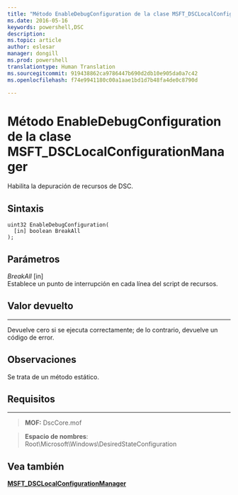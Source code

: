 ```yaml
---
title: "Método EnableDebugConfiguration de la clase MSFT_DSCLocalConfigurationManager"
ms.date: 2016-05-16
keywords: powershell,DSC
description: 
ms.topic: article
author: eslesar
manager: dongill
ms.prod: powershell
translationtype: Human Translation
ms.sourcegitcommit: 919438862ca9786447b690d2db10e905da0a7c42
ms.openlocfilehash: f74e9941180c00a1aae1bd1d7b48fa4de0c8790d

---
```



# Método EnableDebugConfiguration de la clase MSFT_DSCLocalConfigurationManager

Habilita la depuración de recursos de DSC.

Sintaxis
------

```mof
uint32 EnableDebugConfiguration(
  [in] boolean BreakAll
);
```

Parámetros
----------

*BreakAll* \[in\]  
Establece un punto de interrupción en cada línea del script de recursos.

## Valor devuelto
------------

Devuelve cero si se ejecuta correctamente; de lo contrario, devuelve un código de error.

## Observaciones

Se trata de un método estático.

## Requisitos
------------
>**MOF:** DscCore.mof

>**Espacio de nombres**: Root\Microsoft\Windows\DesiredStateConfiguration


## Vea también


[**MSFT_DSCLocalConfigurationManager**](msft-dsclocalconfigurationmanager.md)
 

 






<!--HONumber=Aug16_HO3-->


